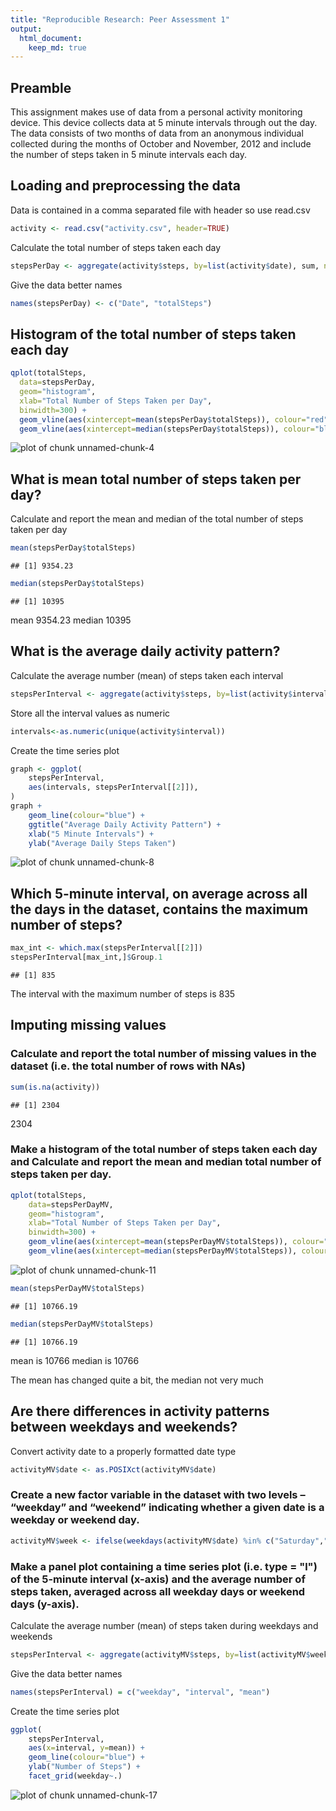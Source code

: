```yaml
---
title: "Reproducible Research: Peer Assessment 1"
output: 
  html_document:
    keep_md: true
---
```


## Preamble

This assignment makes use of data from a personal activity monitoring device. This device collects data at 5 minute intervals through out the day. The data consists of two months of data from an anonymous individual collected during the months of October and November, 2012 and include the number of steps taken in 5 minute intervals each day.


## Loading and preprocessing the data
Data is contained in a comma separated file with header so use read.csv

```r
activity <- read.csv("activity.csv", header=TRUE)
```

Calculate the total number of steps taken each day

```r
stepsPerDay <- aggregate(activity$steps, by=list(activity$date), sum, na.rm=TRUE)
```

Give the data better names

```r
names(stepsPerDay) <- c("Date", "totalSteps")
```

## Histogram of the total number of steps taken each day

```r
qplot(totalSteps,
  data=stepsPerDay,
  geom="histogram",
  xlab="Total Number of Steps Taken per Day",
  binwidth=300) +
  geom_vline(aes(xintercept=mean(stepsPerDay$totalSteps)), colour="red") +
  geom_vline(aes(xintercept=median(stepsPerDay$totalSteps)), colour="blue", linetype="dashed")
```

![plot of chunk unnamed-chunk-4](figure/unnamed-chunk-4-1.png)

## What is mean total number of steps taken per day?

Calculate and report the mean and median of the total number of steps taken per day

```r
mean(stepsPerDay$totalSteps)
```

```
## [1] 9354.23
```

```r
median(stepsPerDay$totalSteps)
```

```
## [1] 10395
```

mean 9354.23
median 10395

## What is the average daily activity pattern?

Calculate the average number (mean) of steps taken each interval

```r
stepsPerInterval <- aggregate(activity$steps, by=list(activity$interval), mean, na.rm=TRUE)
```

Store all the interval values as numeric

```r
intervals<-as.numeric(unique(activity$interval))
```

Create the time series plot

```r
graph <- ggplot(
    stepsPerInterval,
    aes(intervals, stepsPerInterval[[2]]),
)
graph + 
    geom_line(colour="blue") + 
    ggtitle("Average Daily Activity Pattern") +
    xlab("5 Minute Intervals") +
    ylab("Average Daily Steps Taken")
```

![plot of chunk unnamed-chunk-8](figure/unnamed-chunk-8-1.png)

## Which 5-minute interval, on average across all the days in the dataset, contains the maximum number of steps?


```r
max_int <- which.max(stepsPerInterval[[2]])
stepsPerInterval[max_int,]$Group.1
```

```
## [1] 835
```

The interval with the maximum number of steps is 835

## Imputing missing values

### Calculate and report the total number of missing values in the dataset (i.e. the total number of rows with NAs)


```r
sum(is.na(activity))
```

```
## [1] 2304
```
2304

### Make a histogram of the total number of steps taken each day and Calculate and report the mean and median total number of steps taken per day.


```r
qplot(totalSteps,
    data=stepsPerDayMV,
    geom="histogram",
    xlab="Total Number of Steps Taken per Day",
    binwidth=300) +
    geom_vline(aes(xintercept=mean(stepsPerDayMV$totalSteps)), colour="red") +
    geom_vline(aes(xintercept=median(stepsPerDayMV$totalSteps)), colour="blue", linetype="dashed")
```

![plot of chunk unnamed-chunk-11](figure/unnamed-chunk-11-1.png)


```r
mean(stepsPerDayMV$totalSteps)
```

```
## [1] 10766.19
```

```r
median(stepsPerDayMV$totalSteps)
```

```
## [1] 10766.19
```

mean is 10766
median is 10766

The mean has changed quite a bit, the median not very much

## Are there differences in activity patterns between weekdays and weekends?

Convert activity date to a properly formatted date type

```r
activityMV$date <- as.POSIXct(activityMV$date)
```

### Create a new factor variable in the dataset with two levels – “weekday” and “weekend” indicating whether a given date is a weekday or weekend day.

```r
activityMV$week <- ifelse(weekdays(activityMV$date) %in% c("Saturday","Sunday"), "weekend", "weekday")
```

### Make a panel plot containing a time series plot (i.e. type = "l") of the 5-minute interval (x-axis) and the average number of steps taken, averaged across all weekday days or weekend days (y-axis).

Calculate the average number (mean) of steps taken during weekdays and weekends

```r
stepsPerInterval <- aggregate(activityMV$steps, by=list(activityMV$week, activityMV$interval), mean, na.rm=TRUE)
```

Give the data better names

```r
names(stepsPerInterval) = c("weekday", "interval", "mean")
```

Create the time series plot

```r
ggplot(
    stepsPerInterval,
    aes(x=interval, y=mean)) +
    geom_line(colour="blue") +
    ylab("Number of Steps") +
    facet_grid(weekday~.)
```

![plot of chunk unnamed-chunk-17](figure/unnamed-chunk-17-1.png)
